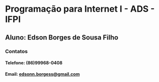 # Programação para Internet I - ADS - IFPI #
## Aluno: Edson Borges de Sousa Filho ##
### Contatos ###
#### Telefone: (86)99968-0408 ####
#### Email: edsonn.borgess@gmail.com ####
